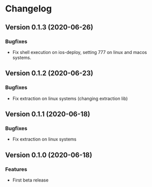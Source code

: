 # Changelog

## Version 0.1.3 (2020-06-26)

### Bugfixes

- Fix shell execution on ios-deploy, setting 777 on linux and macos systems.

## Version 0.1.2 (2020-06-23)

### Bugfixes

- Fix extraction on linux systems (changing extraction lib)

## Version 0.1.1 (2020-06-18)

### Bugfixes

- Fix extraction on linux systems

## Version 0.1.0 (2020-06-18)

### Features

- First beta release


